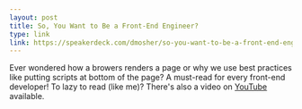 ```yaml
---
layout: post
title: So, You Want to Be a Front-End Engineer?
type: link
link: https://speakerdeck.com/dmosher/so-you-want-to-be-a-front-end-engineer
---
```

Ever wondered how a browers renders a page or why we use best practices like putting scripts at bottom of the page? A must-read for every front-end developer!
To lazy to read (like me)? There's also a video on [YouTube](https://www.youtube.com/watch?v=Lsg84NtJbmI) available.